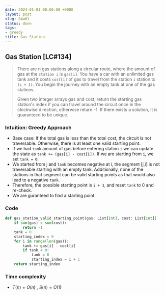 ```yaml
---
date: 2024-01-01 00:00:00 +0000
layout: post
slug: 84a01
status: done
tags:
- greedy
title: Gas Station
---
```


## Gas Station [LC#134]
> There are n gas stations along a circular route, where the amount of gas at the `station i` is `gas[i]`. You have a car with an unlimited gas tank and it costs `cost[i]` of gas to travel from the station `i` station to  `(i + 1)`. You begin the journey with an empty tank at one of the gas stations.
> 
> Given two integer arrays gas and cost, return the starting gas station's index if you can travel around the circuit once in the clockwise direction, otherwise return -1. If there exists a solution, it is guaranteed to be unique.

 
### Intuition: Greedy Approach
- Base case: If the total gas is less than the total cost, the circuit is not traversable. Otherwise, there is at least one valid starting point.
- If we had `tank` amount of gas before entering station `i` we can update the state as `tank += (gas[i] - cost[i])`. If we are starting from `i`, we set `tank = 0`.
- We started from j and `tank` becomes negative at i, the segment [j,i] is not traversable starting with an empty tank. Additionally, none of the stations in that segment can be valid starting points as that would also lead to a negative `tank`.
- Therefore, the possible starting point is `i + 1`, and reset `tank` to 0 and re-check. 
- We are guranteed to find a starting point.

### Code

```python
def gas_station_valid_starting_point(gas: List[int], cost: List[int]) -> int:
    if sum(gas) < sum(cost):
        return -1
    tank = 0
    starting_index = 0
    for i in range(len(gas)):
        tank += gas[i] - cost[i]
        if tank < 0:
            tank = 0
            starting_index = i + 1
    return starting_index
```

### Time complexity
- $T(n) = O(n)$ , $S(n) = O(1)$